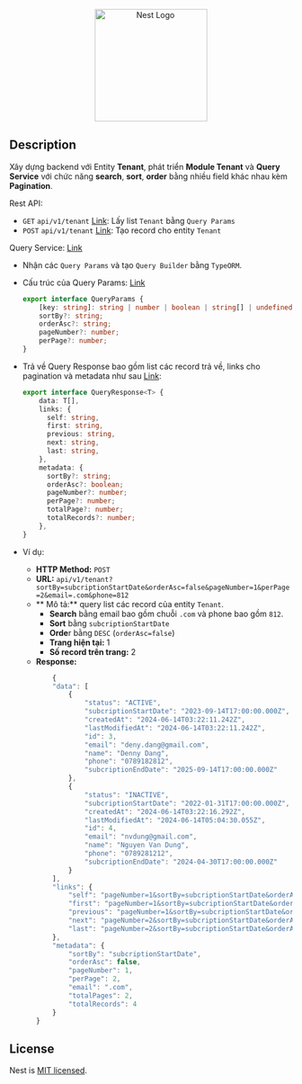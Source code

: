 <p align="center">
  <a href="http://nestjs.com/" target="blank"><img src="https://nestjs.com/img/logo-small.svg" width="200" alt="Nest Logo" /></a>
</p>

[circleci-image]: https://img.shields.io/circleci/build/github/nestjs/nest/master?token=abc123def456
[circleci-url]: https://circleci.com/gh/nestjs/nest

## Description

Xây dựng backend với Entity **Tenant**, phát triển **Module Tenant** và **Query Service** với chức năng **search**, **sort**, **order** bằng nhiều field khác nhau kèm **Pagination**.

Rest API:
- `GET` `api/v1/tenant` [Link](https://github.com/LuThanhThien/nestjs-practice/blob/main/src/modules/tenant/tenant.controller.ts): Lấy list `Tenant` bằng `Query Params`
- `POST` `api/v1/tenant` [Link](https://github.com/LuThanhThien/nestjs-practice/blob/main/src/modules/tenant/tenant.controller.ts): Tạo record cho entity `Tenant`

Query Service: [Link](https://github.com/LuThanhThien/nestjs-practice/blob/main/src/modules/query/query.service.ts)
- Nhận các `Query Params` và tạo `Query Builder` bằng `TypeORM`.
- Cấu trúc của Query Params: [Link](https://github.com/LuThanhThien/nestjs-practice/blob/main/src/modules/query/interfaces/query-param.interface.ts)

  ```typescript
  export interface QueryParams {
      [key: string]: string | number | boolean | string[] | undefined | null;
      sortBy?: string;
      orderAsc?: string;
      pageNumber?: number;
      perPage?: number;
  } 
  
- Trả về Query Response bao gồm list các record trả về, links cho pagination và metadata như sau [Link](https://github.com/LuThanhThien/nestjs-practice/blob/main/src/modules/query/dto/query-response.dto.ts):
  
  ```typescript
  export interface QueryResponse<T> {
      data: T[],
      links: {
        self: string,
        first: string,
        previous: string,
        next: string,
        last: string,
      },
      metadata: {
        sortBy?: string;
        orderAsc?: boolean;
        pageNumber?: number;
        perPage?: number;
        totalPage?: number;
        totalRecords?: number;
      },
  }

- Ví dụ:
  + **HTTP Method:** `POST`
  + **URL:** `api/v1/tenant?sortBy=subcriptionStartDate&orderAsc=false&pageNumber=1&perPage=2&email=.com&phone=812`
  + ** Mô tả:** query list các record của entity `Tenant`.
    - **Search** bằng email bao gồm chuỗi `.com` và phone bao gồm `812`.
    - **Sort** bằng `subcriptionStartDate`
    - **Orde**r bằng `DESC` (`orderAsc=false`)
    - **Trang hiện tại:** 1
    - **Số record trên trang:** 2
  + **Response:**
    ```typescript
        {
        "data": [
            {
                "status": "ACTIVE",
                "subcriptionStartDate": "2023-09-14T17:00:00.000Z",
                "createdAt": "2024-06-14T03:22:11.242Z",
                "lastModifiedAt": "2024-06-14T03:22:11.242Z",
                "id": 3,
                "email": "deny.dang@gmail.com",
                "name": "Denny Dang",
                "phone": "0789182812",
                "subcriptionEndDate": "2025-09-14T17:00:00.000Z"
            },
            {
                "status": "INACTIVE",
                "subcriptionStartDate": "2022-01-31T17:00:00.000Z",
                "createdAt": "2024-06-14T03:22:16.292Z",
                "lastModifiedAt": "2024-06-14T05:04:30.055Z",
                "id": 4,
                "email": "nvdung@gmail.com",
                "name": "Nguyen Van Dung",
                "phone": "0789281212",
                "subcriptionEndDate": "2024-04-30T17:00:00.000Z"
            }
        ],
        "links": {
            "self": "pageNumber=1&sortBy=subcriptionStartDate&orderAsc=false&perPage=2&email=.com&phone=812",
            "first": "pageNumber=1&sortBy=subcriptionStartDate&orderAsc=false&perPage=2&email=.com&phone=812",
            "previous": "pageNumber=1&sortBy=subcriptionStartDate&orderAsc=false&perPage=2&email=.com&phone=812",
            "next": "pageNumber=2&sortBy=subcriptionStartDate&orderAsc=false&perPage=2&email=.com&phone=812",
            "last": "pageNumber=2&sortBy=subcriptionStartDate&orderAsc=false&perPage=2&email=.com&phone=812"
        },
        "metadata": {
            "sortBy": "subcriptionStartDate",
            "orderAsc": false,
            "pageNumber": 1,
            "perPage": 2,
            "email": ".com",
            "totalPages": 2,
            "totalRecords": 4
        }
    }


## License

Nest is [MIT licensed](LICENSE).
